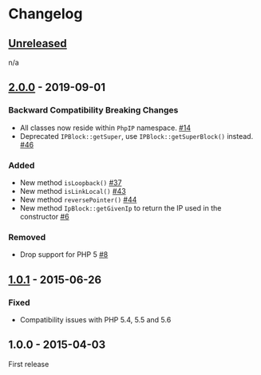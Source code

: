 # Changelog

## [Unreleased]

n/a

## [2.0.0] - 2019-09-01

### Backward Compatibility Breaking Changes

- All classes now reside within `PhpIP` namespace. [#14](https://github.com/rlanvin/php-ip/pull/14)
- Deprecated `IPBlock::getSuper`, use `IPBlock::getSuperBlock()` instead. [#46](https://github.com/rlanvin/php-ip/pull/46)

### Added

- New method `isLoopback()` [#37](https://github.com/rlanvin/php-ip/pull/37)
- New method `isLinkLocal()` [#43](https://github.com/rlanvin/php-ip/pull/43)
- New method `reversePointer()` [#44](https://github.com/rlanvin/php-ip/pull/44)
- New method `IpBlock::getGivenIp` to return the IP used in the constructor [#6](https://github.com/rlanvin/php-ip/pull/6)

### Removed

- Drop support for PHP 5 [#8](https://github.com/rlanvin/php-ip/issues/8)

## [1.0.1] - 2015-06-26

### Fixed

- Compatibility issues with PHP 5.4, 5.5 and 5.6

## 1.0.0 - 2015-04-03

First release

[Unreleased]: https://github.com/rlanvin/php-rrule/compare/v2.0.0...HEAD
[2.0.0]: https://github.com/rlanvin/php-rrule/compare/v1.0.1...v2.0.0
[1.0.1]: https://github.com/rlanvin/php-ip/compare/v1.0.0...v1.0.1
